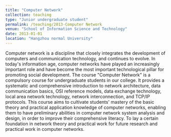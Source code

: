 ```yaml
---
title: "Computer Network"
collection: teaching
type: "Junior undergraduate student"
permalink: /teaching/2013-Computer Network
venue: "School of Information Science and Technology"
date: 2013-01-01
location: "Hangzhou normal University"
---
```


Computer network is a discipline that closely integrates the development of computers and communication technology, and continues to evolve. In today's information age, computer networks have played an increasingly important role and have become the most important technological pillar for promoting social development. The course "Computer Network" is a compulsory course for undergraduate students in our college. It provides a systematic and comprehensive introduction to network architecture, data communication basics, OSI reference models, data exchange technology, local area network technology, network interconnection, and TCP/IP protocols.
This course aims to cultivate students' mastery of the basic theory and practical application knowledge of computer networks, enabling them to have preliminary abilities in computer network system analysis and design, in order to improve their comprehensive literacy. To lay a certain foundation in network theory and practical work for future research and practical work in computer networks.


